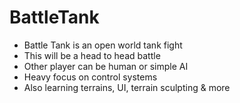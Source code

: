 


# BattleTank

+ Battle Tank is an open world tank fight
+ This will be a head to head battle 
+ Other player can be human or simple AI 
+ Heavy focus on control systems 
+ Also learning terrains, UI, terrain sculpting & more 
